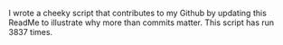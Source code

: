 I wrote a cheeky script that contributes to my Github by updating this ReadMe to illustrate why more than commits matter. This script has run 3837 times.